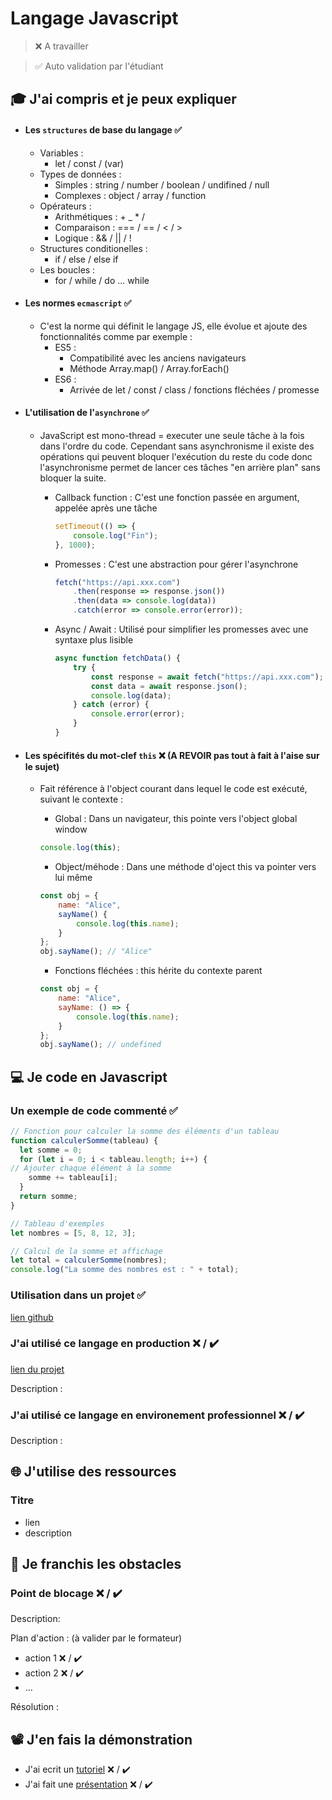 # Langage Javascript

> ❌ A travailler

> ✅ Auto validation par l'étudiant

## 🎓 J'ai compris et je peux expliquer

- #### Les `structures` de base du langage ✅ 
    * Variables : 
        * let / const / (var)
    * Types de données : 
        * Simples : string / number / boolean / undifined / null
        * Complexes : object / array / function
    * Opérateurs :
        * Arithmétiques : + _ * /
        * Comparaison : === / == / < / >
        * Logique : && / || / !
    * Structures conditionelles :
        * if / else / else if 
    * Les boucles : 
        * for / while / do ... while 

- #### Les normes `ecmascript` ✅ 
    * C'est la norme qui définit le langage JS, elle évolue et ajoute des fonctionnalités comme par exemple :
        * ES5 :
            * Compatibilité avec les anciens navigateurs
            * Méthode Array.map() / Array.forEach()
        * ES6 :
            * Arrivée de let / const / class / fonctions fléchées / promesse
    
- #### L'utilisation de l'`asynchrone` ✅ 
    * JavaScript est mono-thread = executer une seule tâche à la fois dans l'ordre du code. Cependant sans asynchronisme il existe des opérations qui peuvent bloquer l'exécution du reste du code donc l'asynchronisme permet de lancer ces tâches "en arrière plan" sans bloquer la suite.

        * Callback function : C'est une fonction passée en argument, appelée après une tâche 

            ```javascript
            setTimeout(() => {
                console.log("Fin");
            }, 1000);
            ```
        * Promesses : C'est une abstraction pour gérer l'asynchrone

            ```javascript 
            fetch("https://api.xxx.com")
                .then(response => response.json())
                .then(data => console.log(data))
                .catch(error => console.error(error));
            ```
        * Async / Await : Utilisé pour simplifier les promesses avec une syntaxe plus lisible

            ```javascript
            async function fetchData() {
                try {
                    const response = await fetch("https://api.xxx.com");
                    const data = await response.json();
                    console.log(data);
                } catch (error) {
                    console.error(error);
                }
            }
            ```

- #### Les spécifités du mot-clef `this` ❌ (A REVOIR pas tout à fait à l'aise sur le sujet)
    * Fait référence à l'object courant dans lequel le code est exécuté, suivant le contexte :
        * Global : Dans un navigateur, this pointe vers l'object global window

        ```javascript
        console.log(this);
        ```

        * Object/méhode : Dans une méthode d'oject this va pointer vers lui même

        ```javascript
        const obj = {
            name: "Alice",
            sayName() {
                console.log(this.name);
            }
        };
        obj.sayName(); // "Alice"
        ```

        * Fonctions fléchées : this hérite du contexte parent

        ```javascript 
        const obj = {
            name: "Alice",
            sayName: () => {
                console.log(this.name);
            }
        };
        obj.sayName(); // undefined
        ```


## 💻 Je code en Javascript

### Un exemple de code commenté ✅ 

```javascript
// Fonction pour calculer la somme des éléments d'un tableau
function calculerSomme(tableau) {
  let somme = 0;
  for (let i = 0; i < tableau.length; i++) {
// Ajouter chaque élément à la somme
    somme += tableau[i]; 
  }
  return somme;
}

// Tableau d'exemples
let nombres = [5, 8, 12, 3];

// Calcul de la somme et affichage
let total = calculerSomme(nombres);
console.log("La somme des nombres est : " + total);

```

### Utilisation dans un projet ✅ 

[lien github](...)

### J'ai utilisé ce langage en production ❌ / ✔️

[lien du projet](...)

Description :

### J'ai utilisé ce langage en environement professionnel ❌ / ✔️

Description :

## 🌐 J'utilise des ressources

### Titre

- lien
- description

## 🚧 Je franchis les obstacles

### Point de blocage ❌ / ✔️

Description:

Plan d'action : (à valider par le formateur)

- action 1 ❌ / ✔️
- action 2 ❌ / ✔️
- ...

Résolution :

## 📽️ J'en fais la démonstration

- J'ai ecrit un [tutoriel](...) ❌ / ✔️
- J'ai fait une [présentation](...) ❌ / ✔️

